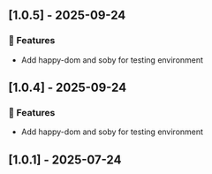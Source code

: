 ## [1.0.5] - 2025-09-24

### 🚀 Features

- Add happy-dom and soby for testing environment
## [1.0.4] - 2025-09-24

### 🚀 Features

- Add happy-dom and soby for testing environment
## [1.0.1] - 2025-07-24
